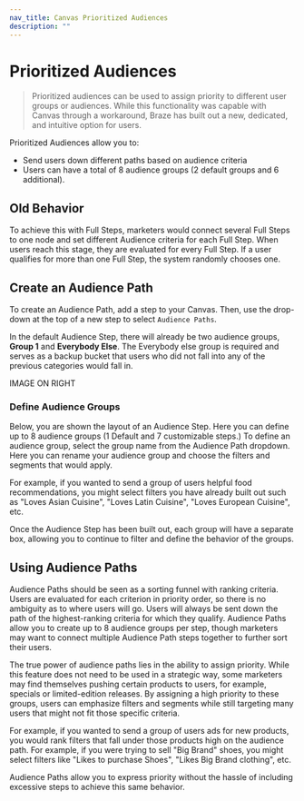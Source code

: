 ```yaml
---
nav_title: Canvas Prioritized Audiences
description: ""
---
```


# Prioritized Audiences

> Prioritized audiences can be used to assign priority to different user groups or audiences. While this functionality was capable with Canvas through a workaround, Braze has built out a new, dedicated, and intuitive option for users. 

Prioritized Audiences allow you to:
- Send users down different paths based on audience criteria
- Users can have a total of 8 audience groups (2 default groups and 6 additional).

## Old Behavior
To achieve this with Full Steps, marketers would connect several Full Steps to one node and set different Audience criteria for each Full Step. When users reach this stage, they are evaluated for every Full Step. If a user qualifies for more than one Full Step, the system randomly chooses one. 	

## Create an Audience Path

To create an Audience Path, add a step to your Canvas. Then, use the drop-down at the top of a new step to select `Audience Paths`.

In the default Audience Step, there will already be two audience groups, __Group 1__ and __Everybody Else__. The Everybody else group is required and serves as a backup bucket that users who did not fall into any of the previous categories would fall in. 

IMAGE ON RIGHT

### Define Audience Groups

Below, you are shown the layout of an Audience Step. Here you can define up to 8 audience groups (1 Default and 7 customizable steps.) To define an audience group, select the group name from the Audience Path dropdown. Here you can rename your audience group and choose the filters and segments that would apply.

For example, if you wanted to send a group of users helpful food recommendations, you might select filters you have already built out such as "Loves Asian Cuisine", "Loves Latin Cuisine", "Loves European Cuisine", etc. 

Once the Audience Step has been built out, each group will have a separate box, allowing you to continue to filter and define the behavior of the groups. 

## Using Audience Paths

Audience Paths should be seen as a sorting funnel with ranking criteria. Users are evaluated for each criterion in priority order, so there is no ambiguity as to where users will go. Users will always be sent down the path of the highest-ranking criteria for which they qualify. Audience Paths allow you to create up to 8 audience groups per step, though marketers may want to connect multiple Audience Path steps together to further sort their users. 

The true power of audience paths lies in the ability to assign priority. While this feature does not need to be used in a strategic way, some marketers may find themselves pushing certain products to users, for example, specials or limited-edition releases. By assigning a high priority to these groups, users can emphasize filters and segments while still targeting many users that might not fit those specific criteria. 

For example, if you wanted to send a group of users ads for new products, you would rank filters that fall under those products high on the audience path. For example, if you were trying to sell "Big Brand" shoes, you might select filters like "Likes to purchase Shoes", "Likes Big Brand clothing", etc. 

Audience Paths allow you to express priority without the hassle of including excessive steps to achieve this same behavior. 

